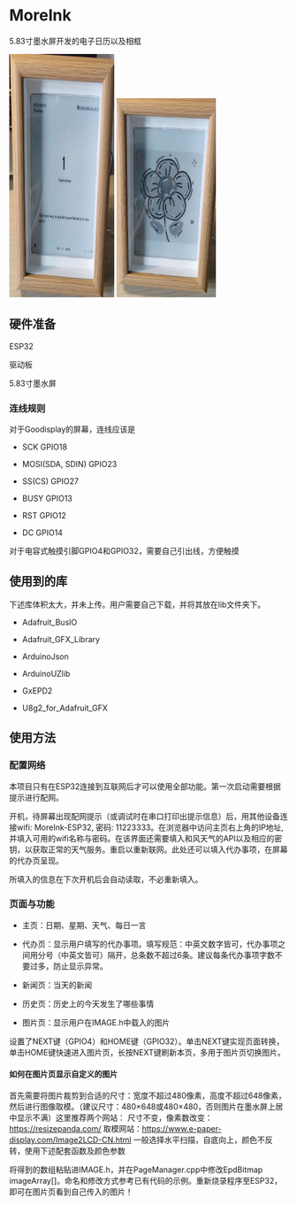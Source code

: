 # MoreInk

5.83寸墨水屏开发的电子日历以及相框

<img src="images/fig1.jpg" width="190" height="440"> <img src="images/fig2.jpg" width="180" height="360">


## 硬件准备

ESP32

驱动板

5.83寸墨水屏

### 连线规则

对于Goodisplay的屏幕，连线应该是

- SCK GPIO18

- MOSI(SDA, SDIN) GPIO23

- SS(CS) GPIO27

- BUSY GPIO13

- RST GPIO12

- DC GPIO14

对于电容式触摸引脚GPIO4和GPIO32，需要自己引出线，方便触摸

## 使用到的库

下述库体积太大，并未上传。用户需要自己下载，并将其放在lib文件夹下。

- Adafruit_BusIO

- Adafruit_GFX_Library

- ArduinoJson

- ArduinoUZlib

- GxEPD2

- U8g2_for_Adafruit_GFX

## 使用方法

### 配置网络

本项目只有在ESP32连接到互联网后才可以使用全部功能。第一次启动需要根据提示进行配网。

开机，待屏幕出现配网提示（或调试时在串口打印出提示信息）后，用其他设备连接wifi: MoreInk-ESP32, 密码: 11223333。在浏览器中访问主页右上角的IP地址, 并填入可用的wifi名称与密码。在该界面还需要填入和风天气的API以及相应的密钥，以获取正常的天气服务。重启以重新联网。此处还可以填入代办事项，在屏幕的代办页呈现。

所填入的信息在下次开机后会自动读取，不必重新填入。

### 页面与功能

- 主页：日期、星期、天气、每日一言

- 代办页：显示用户填写的代办事项。填写规范：中英文数字皆可，代办事项之间用分号（中英文皆可）隔开，总条数不超过6条。建议每条代办事项字数不要过多，防止显示异常。

- 新闻页：当天的新闻

- 历史页：历史上的今天发生了哪些事情

- 图片页：显示用户在IMAGE.h中载入的图片

设置了NEXT键（GPIO4）和HOME键（GPIO32）。单击NEXT键实现页面转换，单击HOME键快速进入图片页，长按NEXT键刷新本页，多用于图片页切换图片。

#### 如何在图片页显示自定义的图片

首先需要将图片裁剪到合适的尺寸：宽度不超过480像素，高度不超过648像素，然后进行图像取模。（建议尺寸：480×648或480×480，否则图片在墨水屏上居中显示不满）这里推荐两个网站：
尺寸不变，像素数改变：https://resizepanda.com/
取模网站：https://www.e-paper-display.com/Image2LCD-CN.html
一般选择水平扫描，自底向上，颜色不反转，使用下述配套函数及颜色参数

将得到的数组粘贴进IMAGE.h，并在PageManager.cpp中修改EpdBitmap imageArray[]。命名和修改方式参考已有代码的示例。重新烧录程序至ESP32，即可在图片页看到自己传入的图片！
